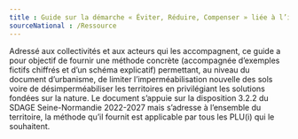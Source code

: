 ```yaml
---
title : Guide sur la démarche « Éviter, Réduire, Compenser » liée à l’imperméabilisation, agence de l'eau Seine-Normandie
sourceNational : /Ressource
---
```

Adressé aux collectivités et aux acteurs qui les accompagnent, ce guide a pour objectif de fournir une méthode concrète (accompagnée d’exemples fictifs chiffrés et d’un schéma explicatif) permettant, au niveau du document d’urbanisme, de limiter l’imperméabilisation nouvelle des sols voire de désimperméabiliser les territoires en privilégiant les solutions fondées sur la nature.  Le document s’appuie sur la disposition 3.2.2 du SDAGE Seine-Normandie 2022-2027 mais s’adresse à l’ensemble du territoire, la méthode qu’il fournit est applicable par tous les PLU(i) qui le souhaitent. 
